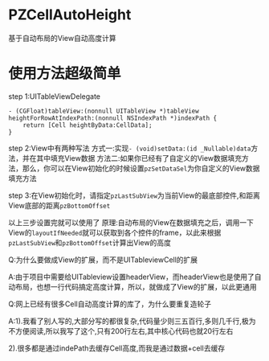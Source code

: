 # PZCellAutoHeight
基于自动布局的View自动高度计算

# 使用方法超级简单
step 1:UITableViewDelegate

```object-c
- (CGFloat)tableView:(nonnull UITableView *)tableView heightForRowAtIndexPath:(nonnull NSIndexPath *)indexPath {
    return [Cell heightByData:CellData];
}
```
step 2:View中有两种写法
方式一:实现`- (void)setData:(id _Nullable)data`方法，并在其中填充View数据
方法二:如果你已经有了自定义的View数据填充方法，那么，你可以在View初始化的时候设置`pzSetDataSel`为你自定义的View数据填充方法

step 3:在View初始化时，请指定`pzLastSubView`为当前View的最底部控件,和距离View底部的距离`pzBottomOffset`

以上三步设置完就可以使用了
原理:自动布局的View在数据填充之后，调用一下View的`layoutIfNeeded`就可以获取到各个控件的frame，以此来根据`pzLastSubView`和`pzBottomOffset`计算出View的高度


Q:为什么要做成View的扩展，而不是UITableviewCell的扩展

A:由于项目中需要给UITableview设置headerView，而headerView也是使用了自动布局，也想一行代码搞定高度计算，所以，就做成了View的扩展，以此更通用


Q:网上已经有很多Cell自动高度计算的库了，为什么要重复造轮子

A:1).我看了别人写的,大部分写的都很复杂,代码量少则三五百行,多则几千行,极为不方便阅读,所以我写了这个,只有200行左右,其中核心代码也就20行左右

  2).很多都是通过indePath去缓存Cell高度,而我是通过数据+cell去缓存
